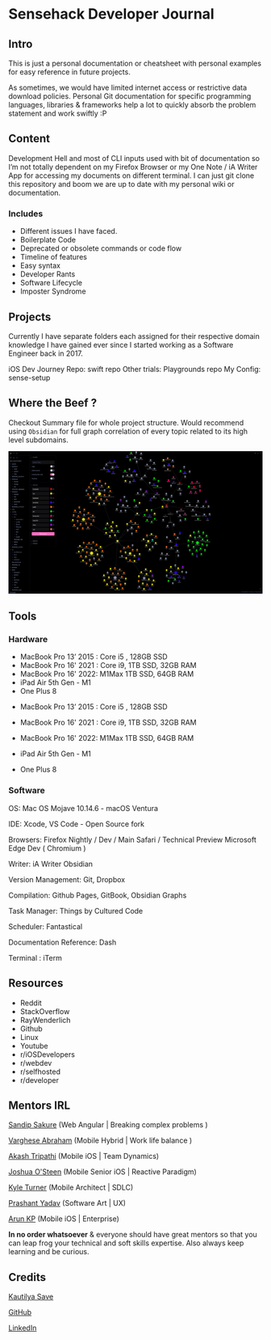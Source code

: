 # Sensehack Developer Journal

## Intro

This is just a personal documentation or cheatsheet with personal examples for easy reference in future projects.

As sometimes, we would have limited internet access or restrictive data download policies. Personal Git documentation for specific programming languages, libraries & frameworks help a lot to quickly absorb the problem statement and work swiftly :P

## Content

Development Hell and most of CLI inputs used with bit of documentation so I’m not totally dependent on my Firefox Browser or my One Note / iA Writer App for accessing my documents on different terminal. I can just git clone this repository and boom we are up to date with my personal wiki or documentation.

### Includes

* Different issues I have faced.
* Boilerplate Code
* Deprecated or obsolete commands or code flow
* Timeline of features
* Easy syntax
* Developer Rants
* Software Lifecycle
* Imposter Syndrome

## Projects

Currently I have separate folders each assigned for their respective domain knowledge I have gained ever since I started working as a Software Engineer back in 2017.

iOS Dev Journey Repo: swift repo
Other trials: Playgrounds repo
My Config: sense-setup

## Where the Beef ?

Checkout Summary file for whole project structure. Would recommend using `Obsidian` for full graph correlation of every topic related to its high level subdomains.

![](/assets/obsidian.jpg)

## Tools

### Hardware

- MacBook Pro 13’ 2015 : Core i5 , 128GB SSD
- MacBook Pro 16' 2021 : Core i9, 1TB SSD, 32GB RAM
- MacBook Pro 16' 2022: M1Max 1TB SSD, 64GB RAM
- iPad Air 5th Gen - M1
- One Plus 8

* MacBook Pro 13’ 2015 : Core i5 , 128GB SSD

* MacBook Pro 16' 2021 : Core i9, 1TB SSD, 32GB RAM
* MacBook Pro 16' 2022: M1Max 1TB SSD, 64GB RAM
* iPad Air 5th Gen - M1
* One Plus 8

### Software

OS: Mac OS Mojave 10.14.6 - macOS Ventura

IDE: Xcode,
VS Code - Open Source fork

Browsers: Firefox Nightly / Dev / Main Safari / Technical Preview Microsoft Edge Dev \( Chromium \)

Writer: iA Writer
Obsidian

Version Management: Git, Dropbox

Compilation: Github Pages, GitBook, Obsidian Graphs

Task Manager: Things by Cultured Code

Scheduler: Fantastical

Documentation Reference: Dash

Terminal : iTerm

## Resources

* Reddit
* StackOverflow
* RayWenderlich
* Github
* Linux
* Youtube
* r/iOSDevelopers
* r/webdev
* r/selfhosted
* r/developer

## Mentors IRL

[Sandip Sakure](https://www.linkedin.com/in/sandip-sakure-2b880749/) (Web Angular | Breaking complex problems )

[Varghese Abraham](https://www.linkedin.com/in/varghese-abraham-51799928/) (Mobile Hybrid | Work life balance )

[Akash Tripathi](https://www.linkedin.com/in/akashtripathi9/) (Mobile iOS | Team Dynamics)

[Joshua O'Steen](https://www.linkedin.com/in/joshua-osteen/) (Mobile Senior iOS | Reactive Paradigm)

[Kyle Turner](https://www.linkedin.com/in/kylerturner/) (Mobile Architect | SDLC)

[Prashant Yadav](https://www.linkedin.com/in/prashant-yadav-09871133/) (Software Art | UX)

[Arun KP](https://www.linkedin.com/in/arunkp88/) (Mobile iOS | Enterprise)

**In no order whatsoever** & everyone should have great mentors so that you can leap frog your technical and soft skills expertise.
Also always keep learning and be curious.

## Credits

[Kautilya Save](https://sensehack.github.io/)

[GitHub](https://github.com/SensehacK)

[LinkedIn](https://in.linkedin.com/in/kautilyasave)
